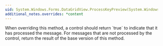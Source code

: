 ```yaml
---
uid: System.Windows.Forms.DataGridView.ProcessKeyPreview(System.Windows.Forms.Message@)
additional_notes.overrides: *content
---
```


<p>When overriding this method, a control should return `true` to indicate that it has processed the message. For messages that are not processed by the control, return the result of the base version of this method.</p>


